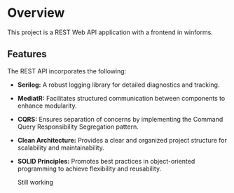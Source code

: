 # Overview
This project is a REST Web API application with a frontend in winforms.

## Features
The REST API incorporates the following:

- **Serilog:** A robust logging library for detailed diagnostics and tracking.

- **MediatR:** Facilitates structured communication between components to enhance modularity.

- **CQRS:** Ensures separation of concerns by implementing the Command Query Responsibility Segregation pattern.

- **Clean Architecture:** Provides a clear and organized project structure for scalability and maintainability.

- **SOLID Principles:** Promotes best practices in object-oriented programming to achieve flexibility and reusability.

  Still working
